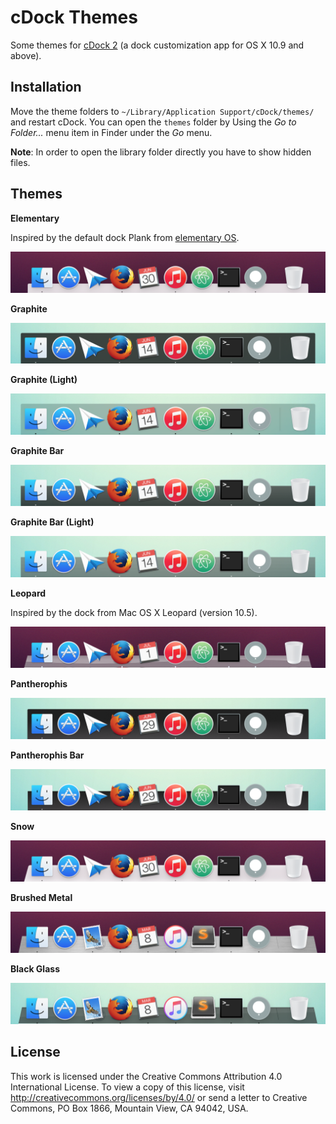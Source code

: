 # cDock Themes

Some themes for [cDock 2](http://w0lfschild.github.io/app_cDock.html) (a dock customization app for OS X 10.9 and above).

## Installation

Move the theme folders to `~/Library/Application Support/cDock/themes/` and restart cDock. You can open the `themes` folder by Using the *Go to Folder...* menu item in Finder under the *Go* menu.

**Note**: In order to open the library folder directly you have to show hidden files.

## Themes

**Elementary**

Inspired by the default dock Plank from [elementary OS](https://elementary.io/).

![Elementary theme preview](Elementary/preview_dark.png)

**Graphite**

![Graphite theme preview](Graphite/preview_light.png)

**Graphite (Light)**

![Graphite (Light) theme preview](Graphite%20(Light)/preview_light.png)

**Graphite Bar**

![Graphite Bar theme preview](Graphite%20Bar/preview_light.png)

**Graphite Bar (Light)**

![Graphite Bar (Light) theme preview](Graphite%20Bar%20(Light)/preview_light.png)

**Leopard**

Inspired by the dock from Mac OS X Leopard (version 10.5).

![Leopard theme preview](Leopard/preview_dark.png)

**Pantherophis**

![Pantherophis theme preview](Pantherophis/preview_light.png)

**Pantherophis Bar**

![Pantherophis Bar theme preview](Pantherophis%20Bar/preview_light.png)

**Snow**

![Snow theme preview](Snow/preview_dark.png)

**Brushed Metal**

![Brushed Metal theme preview](Brushed%20Metal/preview_dark.png)

**Black Glass**

![Black Glass theme preview](Black%20Glass/preview_light.png)

## License

This work is licensed under the Creative Commons Attribution 4.0 International License. To view a copy of this license, visit <http://creativecommons.org/licenses/by/4.0/> or send a letter to Creative Commons, PO Box 1866, Mountain View, CA 94042, USA.